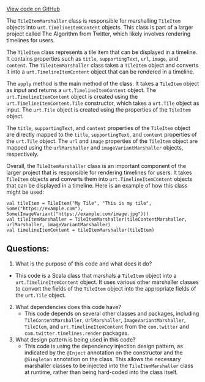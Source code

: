 [View code on GitHub](https://github.com/misbahsy/the-algorithm/product-mixer/core/src/main/scala/com/twitter/product_mixer/core/functional_component/marshaller/response/urt/item/tile/TileItemMarshaller.scala)

The `TileItemMarshaller` class is responsible for marshalling `TileItem` objects into `urt.TimelineItemContent` objects. This class is part of a larger project called The Algorithm from Twitter, which likely involves rendering timelines for users.

The `TileItem` class represents a tile item that can be displayed in a timeline. It contains properties such as `title`, `supportingText`, `url`, `image`, and `content`. The `TileItemMarshaller` class takes a `TileItem` object and converts it into a `urt.TimelineItemContent` object that can be rendered in a timeline.

The `apply` method is the main method of the class. It takes a `TileItem` object as input and returns a `urt.TimelineItemContent` object. The `urt.TimelineItemContent` object is created using the `urt.TimelineItemContent.Tile` constructor, which takes a `urt.Tile` object as input. The `urt.Tile` object is created using the properties of the `TileItem` object.

The `title`, `supportingText`, and `content` properties of the `TileItem` object are directly mapped to the `title`, `supportingText`, and `content` properties of the `urt.Tile` object. The `url` and `image` properties of the `TileItem` object are mapped using the `urlMarshaller` and `imageVariantMarshaller` objects, respectively.

Overall, the `TileItemMarshaller` class is an important component of the larger project that is responsible for rendering timelines for users. It takes `TileItem` objects and converts them into `urt.TimelineItemContent` objects that can be displayed in a timeline. Here is an example of how this class might be used:

```
val tileItem = TileItem("My Tile", "This is my tile", Some("https://example.com"), Some(ImageVariant("https://example.com/image.jpg")))
val tileItemMarshaller = TileItemMarshaller(tileContentMarshaller, urlMarshaller, imageVariantMarshaller)
val timelineItemContent = tileItemMarshaller(tileItem)
```
## Questions: 
 1. What is the purpose of this code and what does it do?
   - This code is a Scala class that marshals a `TileItem` object into a `urt.TimelineItemContent` object. It uses various other marshaller classes to convert the fields of the `TileItem` object into the appropriate fields of the `urt.Tile` object.
2. What dependencies does this code have?
   - This code depends on several other classes and packages, including `TileContentMarshaller`, `UrlMarshaller`, `ImageVariantMarshaller`, `TileItem`, and `urt.TimelineItemContent` from the `com.twitter` and `com.twitter.timelines.render` packages.
3. What design pattern is being used in this code?
   - This code is using the dependency injection design pattern, as indicated by the `@Inject` annotation on the constructor and the `@Singleton` annotation on the class. This allows the necessary marshaller classes to be injected into the `TileItemMarshaller` class at runtime, rather than being hard-coded into the class itself.